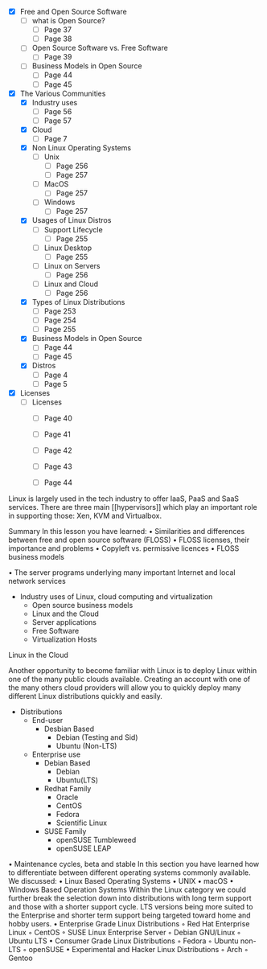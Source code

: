 - [x]  Free and Open Source Software
	- [ ] what is Open Source?
		- [ ] Page 37
		- [ ] Page 38
	- [ ] Open Source Software vs. Free Software
		- [ ] Page 39
	- [ ] Business Models in Open Source
		- [ ] Page 44
		- [ ] Page 45
- [x] The Various Communities
	- [x] Industry uses
		- [ ] Page 56
		- [ ] Page 57
	- [x] Cloud
		- [ ] Page 7
	- [x] Non Linux Operating Systems
		- [ ] Unix
			- [ ] Page 256
			- [ ] Page 257
		- [ ] MacOS
			- [ ] Page 257
		- [ ] Windows
			- [ ] Page 257
	- [x] Usages of Linux Distros
		- [ ] Support Lifecycle
			- [ ] Page 255
		- [ ] Linux Desktop
			- [ ] Page 255
		- [ ] Linux on Servers
			- [ ] Page 256
		- [ ] Linux and Cloud
			- [ ] Page 256
	- [x] Types of Linux Distributions
		- [ ] Page 253
		- [ ] Page 254
		- [ ] Page 255
	- [x] Business Models in Open Source
		- [ ] Page 44
		- [ ] Page 45
	- [x] Distros
		- [ ] Page 4
		- [ ] Page 5
- [x] Licenses
	- [ ] Licenses
		- [ ] Page 40
		- [ ] Page 41
		- [ ] Page 42
		- [ ] Page 43
		- [ ]  Page 44





Linux is largely used in the tech industry to offer IaaS, PaaS and SaaS services. 
There are three main [[hypervisors]] which play an important role in supporting those: Xen, KVM and Virtualbox. 

Summary In this lesson you have learned: • Similarities and differences between free and open source software (FLOSS) • FLOSS licenses, their importance and problems • Copyleft vs. permissive licences • FLOSS business models

 • The server programs underlying many important Internet and local network services

- Industry uses of Linux, cloud computing and virtualization
	- Open source business models
	- Linux and the Cloud
	- Server applications
	- Free Software
	- Virtualization Hosts

Linux in the Cloud

Another opportunity to become familiar with Linux is to deploy Linux within one of the many public clouds available. Creating an account with one of the many others cloud providers will allow you to quickly deploy many different Linux distributions quickly and easily.

- Distributions
	- End-user
		- Desbian Based
			- Debian (Testing and Sid)
			- Ubuntu (Non-LTS)
	- Enterprise use
		- Debian Based
			- Debian
			- Ubuntu(LTS)
		- Redhat Family
			- Oracle
			- CentOS
			- Fedora
			- Scientific Linux
		- SUSE Family
			- openSUSE Tumbleweed
			- openSUSE LEAP


• Maintenance cycles, beta and stable
In this section you have learned how to differentiate between different operating systems
commonly available. We discussed:
• Linux Based Operating Systems
• UNIX
• macOS
• Windows Based Operation Systems
Within the Linux category we could further break the selection down into distributions with long
term support and those with a shorter support cycle. LTS versions being more suited to the
Enterprise and shorter term support being targeted toward home and hobby users.
• Enterprise Grade Linux Distributions
◦ Red Hat Enterprise Linux
◦ CentOS
◦ SUSE Linux Enterprise Server
◦ Debian GNU/Linux
◦ Ubuntu LTS
• Consumer Grade Linux Distributions
◦ Fedora
◦ Ubuntu non-LTS
◦ openSUSE
• Experimental and Hacker Linux Distributions
◦ Arch
◦ Gentoo
